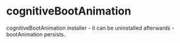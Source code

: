 # cognitiveBootAnimation
cognitiveBootAnimation installer - it can be uninstalled afterwards - bootAnimation persists.
